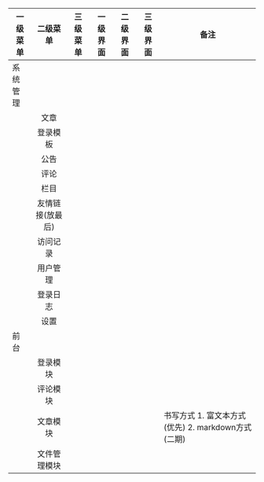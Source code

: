 | 一级菜单  |     二级菜单     | 三级菜单 | 一级界面 | 二级界面 | 三级界面 | 备注                                                         |
| -------  | :-------------: | ------- | ------- | ------- | ------- | ------------------------------------------------------------ |
| 系统管理  |                 |          |          |          |          |                                                              |
|          |       文章      |          |          |          |          |                                                              |
|          |     登录模板     |          |          |          |          |                                                              |
|          |       公告      |          |          |          |          |                                                              |
|          |       评论       |          |          |          |          |                                                              |
|          |       栏目       |          |          |          |          |                                                              |
|          | 友情链接(放最后) |          |          |          |          |                                                              |
|          |     访问记录     |          |          |          |          |                                                              |
|          |     用户管理     |          |          |          |          |                                                              |
|          |     登录日志     |          |          |          |          |                                                              |
|          |       设置       |          |          |          |          |                                                              |
| 前台      |                 |          |          |          |          |                                                              |
|          |     登录模块     |          |          |          |          |                                                              |
|          |     评论模块     |          |          |          |          |                                                              |
|          |     文章模块     |          |          |          |          | 书写方式        1. 富文本方式(优先)    2. markdown方式(二期) |
|          |   文件管理模块   |          |          |          |          |                                                              |

